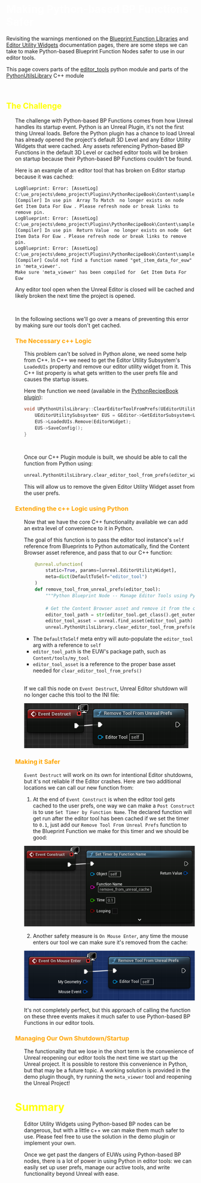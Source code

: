 # <span style="color:white">Making Python-based BP Functions Safer</span>

Revisiting the warnings mentioned on the
[Blueprint Function Libraries](./02_blueprint_function_libraries.md)
and
[Editor Utility Widgets](./07_editor_utility_widgets.md)
documentation pages, there are some steps we can take to make Python-based Blueprint Function Nodes safer to use
in our editor tools.

This page covers parts of the [editor_tools](../unreal_plugin/PythonRecipeBook/Content/Python/demo/editor_tools.py)
python module and parts of the
[PythonUtilsLibrary](../unreal_plugin/PythonRecipeBook/Source/PythonRecipeBook/Private/PythonUtilsLibrary.cpp)
C++ module

<br>

## <span style="color:yellow">The Challenge</span>
<ul>

The challenge with Python-based BP Functions comes from how Unreal handles its startup event.
Python is an Unreal Plugin, it's not the first thing Unreal loads. Before the Python plugin has a
chance to load Unreal has already opened the project's default 3D Level and any Editor Utility Widgets that
were cached. Any assets referencing Python-based BP Functions in the default 3D Level or cached editor tools will
be broken on startup because their Python-based BP Functions couldn't be found.

Here is an example of an editor tool that has broken on Editor startup because it was cached:
```
LogBlueprint: Error: [AssetLog] C:\ue_projects\demo_project\Plugins\PythonRecipeBook\Content\sample_tools\meta_viewer.uasset: [Compiler] In use pin  Array To Match  no longer exists on node  Get Item Data For Euw . Please refresh node or break links to remove pin.
LogBlueprint: Error: [AssetLog] C:\ue_projects\demo_project\Plugins\PythonRecipeBook\Content\sample_tools\meta_viewer.uasset: [Compiler] In use pin  Return Value  no longer exists on node  Get Item Data For Euw . Please refresh node or break links to remove pin.
LogBlueprint: Error: [AssetLog] C:\ue_projects\demo_project\Plugins\PythonRecipeBook\Content\sample_tools\meta_viewer.uasset: [Compiler] Could not find a function named "get_item_data_for_euw" in 'meta_viewer'.
Make sure 'meta_viewer' has been compiled for  Get Item Data For Euw
```
Any editor tool open when the Unreal Editor is closed will be cached and likely broken the next time the project is opened. 

<br>

In the following sections we'll go over a means of preventing this error by making sure our tools don't get cached.


### <span style="color:orange">The Necessary c++ Logic</span>
<ul>

This problem can't be solved in Python alone, we need some help from C++. In C++ we need to get the Editor Utility 
Subsystem's `LoadedUIs` property and remove our editor utility widget from it. This C++ list property is what gets written
to the user prefs file and causes the startup issues. 

Here the function we need (available in the 
[PythonRecipeBook plugin](../unreal_plugin/PythonRecipeBook/Source/PythonRecipeBook/Private/PythonUtilsLibrary.cpp)):
```cpp
void UPythonUtilsLibrary::ClearEditorToolFromPrefs(UEditorUtilityWidgetBlueprint* EditorWidget) {
    UEditorUtilitySubsystem* EUS = GEditor->GetEditorSubsystem<UEditorUtilitySubsystem>();
    EUS->LoadedUIs.Remove(EditorWidget);
    EUS->SaveConfig();
}
```
<br>

Once our C++ Plugin module is built, we should be able to call the function from Python using:
```python
unreal.PythonUtilsLibrary.clear_editor_tool_from_prefs(editor_widget_blueprint)
```
This will allow us to remove the given Editor Utility Widget asset from the user prefs.

</ul>


### <span style="color:orange">Extending the c++ Logic using Python</span>
<ul>

Now that we have the core C++ functionality available we can add an extra level of convenience to it in Python.

The goal of this function is to pass the editor tool instance's `self` reference from Blueprints to Python automatically,
find the Content Browser asset reference, and pass that to our C++ function:
```python
    @unreal.ufunction(
        static=True, params=[unreal.EditorUtilityWidget],
        meta=dict(DefaultToSelf="editor_tool")
    )
    def remove_tool_from_unreal_prefs(editor_tool):
        """Python Blueprint Node -- Manage Editor Tools using Python-based nodes"""

        # Get the Content Browser asset and remove it from the c++ User Prefs
        editor_tool_path = str(editor_tool.get_class().get_outer().get_path_name())
        editor_tool_asset = unreal.find_asset(editor_tool_path)
        unreal.PythonUtilsLibrary.clear_editor_tool_from_prefs(editor_tool_asset)
```

- The `DefaultToSelf` meta entry will auto-populate the `editor_tool` arg with a reference to `self`
- `editor_tool_path` is the EUW's package path, such as `Content/tools/my_tool`
- `editor_tool_asset` is a reference to the proper base asset needed for `clear_editor_tool_from_prefs()`

<br>

If we call this node on `Event Destruct`, Unreal Editor shutdown will no longer cache this tool to the INI file:

![](images/editor_widget_node.PNG)


</ul>

### <span style="color:orange">Making it Safer</span>
<ul>

`Event Destruct` will work on its own for intentional Editor shutdowns, but it's not reliable if the Editor
crashes. Here are two additional locations we can call our new function from:

1) At the end of `Event Construct` is when the editor tool gets cached to the user prefs, one way we can make a
`Post Construct` is to use `Set Timer by Function Name`. The declared function will get run after the editor tool has been cached 
if we set the timer to `0.1`, just add our `Remove Tool From Unreal Prefs` function to the Blueprint Function we make for this
timer and we should be good:

![](images/BP_event_construct.PNG)

2) Another safety measure is `On Mouse Enter`, any time the mouse enters our tool we can make sure it's removed from the cache:

![](images/BP_remove_from_prefs.PNG)

It's not completely perfect, but this approach of calling the function on these three events makes it much safer to use
Python-based BP Functions in our editor tools. 

</ul>

### <span style="color:orange">Managing Our Own Shutdown/Startup</span>
<ul>

The functionality that we lose in the short term is the convenience of Unreal reopening our editor tools the next
time we start up the Unreal project. It is possible to restore this convenience in Python, but that may be a future
topic. A working solution is provided in the demo plugin though, try running the `meta_viewer` tool and reopening the Unreal Project!

</ul>



# <span style="color:yellow">Summary</span>
<ul>

Editor Utility Widgets using Python-based BP nodes can be dangerous, but with a little c++ we can 
make them much safer to use. Please feel free to use the solution in the demo plugin or implement your own.

Once we get past the dangers of EUWs using Python-based BP nodes, there is a lot of power in using Python in
editor tools: we can easily set up user prefs, manage our active tools, and write functionality beyond Unreal
with ease.

</ul>
